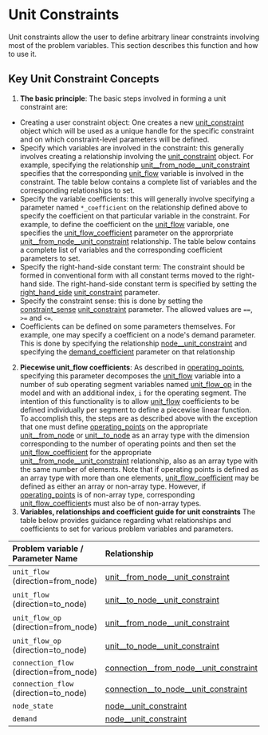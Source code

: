 # Unit Constraints
Unit constraints allow the user to define arbitrary linear constraints involving most of the problem variables. This section describes this function and how to use it.

## Key Unit Constraint Concepts
1. **The basic principle**: The basic steps involved in forming a unit constraint are:
 - Creating a user constraint object: One creates a new [unit\_constraint](@ref) object which will be used as a unique handle for the specific constraint and on which constraint-level parameters will be defined.
  - Specify which variables are involved in the constraint: this generally involves creating a relationship involving the [unit\_constraint](@ref) object. For example, specifying the relationship [unit\_\_from\_node\_\_unit\_constraint](@ref) specifies that the corresponding [unit\_flow](@ref) variable is involved in the constraint. The table below contains a complete list of variables and the corresponding relationships to set.
  - Specify the variable coefficients: this will generally involve specifying a parameter named `*_coefficient` on the relationship defined above to specify the coefficient on that particular variable in the constraint. For example, to define the coefficient on the [unit\_flow](@ref) variable, one specifies the [unit\_flow\_coefficient](@ref) parameter on the approrpriate [unit\_\_from\_node\__unit_constraint](@ref) relationship. The table below contains a complete list of variables and the corresponding coefficient parameters to set.
  - Specify the right-hand-side constant term: The constraint should be formed in conventional form with all constant terms moved to the right-hand side. The right-hand-side constant term is specified by setting the [right\_hand\_side](@ref) [unit\_constraint](@ref) parameter.
   - Specify the constraint sense: this is done by setting the [constraint\_sense](@ref) [unit\_constraint](@ref) parameter. The allowed values are `==`, `>=` and `<=`.
   - Coefficients can be defined on some parameters themselves. For example, one may specify a coefficient on a node's demand parameter. This is done by specifying the relationship [node\_\_unit\_constraint](@ref) and specifying the [demand\_coefficient](@ref) parameter on that relationship
2. **Piecewise unit_flow coefficients**: As described in [operating\_points](@ref), specifying this parameter decomposes the [unit\_flow](@ref) variable into a number of sub operating segment variables named [unit\_flow\_op](@ref) in the model and with an additional index, `i` for the operating segment. The intention of this functionality is to allow [unit\_flow](@ref) coefficients to be defined individually per segment to define a piecewise linear function. To accomplish this, the steps are as described above with the exception that one must define [operating\_points](@ref) on the appropriate [unit\_\_from\_node](@ref) or [unit\_\_to\_node](@ref) as an array type with the dimension corresponding to the number of operating points and then set the [unit\_flow\_coefficient](@ref) for the appropriate [unit\_\_from\_node\__unit_constraint](@ref) relationship, also as an array type with the same number of elements. Note that if operating points is defined as an array type with more than one elements, [unit\_flow\_coefficient](@ref) may be defined as either an array or non-array type. However, if [operating\_points](@ref) is of non-array type, corresponding [unit\_flow\_coefficient](@ref)s must also be of non-array types.
3. **Variables, relationships and coefficient guide for unit constraints** The table below provides guidance regarding what relationships and coefficients to set for various problem variables and parameters.

| Problem variable / Parameter Name       | Relationship                                          | Parameter                                       |
|:----------------------------------------|:------------------------------------------------------|:------------------------------------------------|
|`unit_flow` (direction=from_node)        |[unit\_\_from\_node\_\_unit\_constraint](@ref)         |[unit\_flow\_coefficient](@ref) (non-array type) |
|`unit_flow` (direction=to_node)          |[unit\_\_to\_node\_\_unit\_constraint](@ref)           |[unit\_flow\_coefficient](@ref) (non-array type) |
|`unit_flow_op` (direction=from_node)     |[unit\_\_from\_node\_\_unit\_constraint](@ref)         |[unit\_flow\_coefficient](@ref) (array type)     |
|`unit_flow_op` (direction=to_node)       |[unit\_\_to\_node\_\_unit\_constraint](@ref)           |[unit\_flow\_coefficient](@ref) (array type)     |
|`connection_flow` (direction=from_node)  |[connection\_\_from\_node\_\_unit\_constraint](@ref)   |[connection\_flow\_coefficient](@ref)            |
|`connection_flow` (direction=to_node)    |[connection\_\_to\_node\_\_unit\_constraint](@ref)     |[connection\_flow\_coefficient](@ref)            |
|`node_state`                             |[node\_\_unit\_constraint](@ref)                       |[node\_state\_coefficient](@ref)                 |
|`demand`                                 |[node\_\_unit\_constraint](@ref)                       |[demand\_coefficient](@ref)            |

